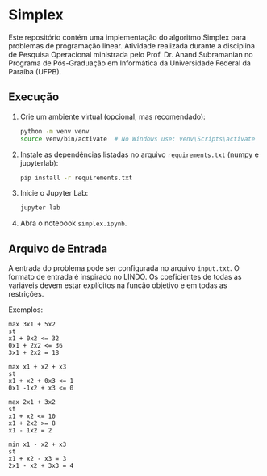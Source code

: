 # Simplex

Este repositório contém uma implementação do algoritmo Simplex para problemas de programação linear. Atividade realizada durante a disciplina de Pesquisa Operacional ministrada pelo
Prof. Dr. Anand Subramanian no Programa de Pós-Graduação em Informática da Universidade Federal da Paraíba (UFPB).

## Execução

1. Crie um ambiente virtual (opcional, mas recomendado):

   ```bash
   python -m venv venv
   source venv/bin/activate  # No Windows use: venv\Scripts\activate
   ```

2. Instale as dependências listadas no arquivo `requirements.txt` (numpy e jupyterlab):

   ```bash
   pip install -r requirements.txt
   ```

3. Inicie o Jupyter Lab:

   ```bash
   jupyter lab
   ```

4. Abra o notebook `simplex.ipynb`.

## Arquivo de Entrada

A entrada do problema pode ser configurada no arquivo `input.txt`. O formato de entrada é inspirado no LINDO. Os coeficientes de todas as variáveis
devem estar explícitos na função objetivo e em todas as restrições.

Exemplos:

```
max 3x1 + 5x2
st
x1 + 0x2 <= 32
0x1 + 2x2 <= 36
3x1 + 2x2 = 18
```

```
max x1 + x2 + x3
st
x1 + x2 + 0x3 <= 1
0x1 -1x2 + x3 <= 0
```

```
max 2x1 + 3x2
st
x1 + x2 <= 10
x1 + 2x2 >= 8
x1 - 1x2 = 2
```

```
min x1 - x2 + x3
st
x1 + x2 - x3 = 3
2x1 - x2 + 3x3 = 4
```

